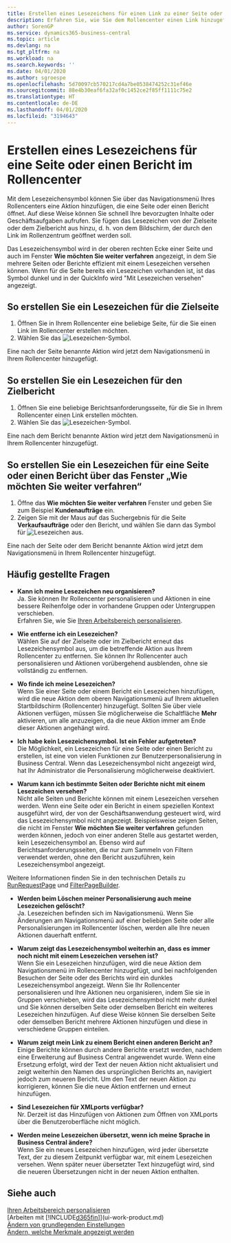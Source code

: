 ```yaml
---
title: Erstellen eines Lesezeichens für einen Link zu einer Seite oder einem Bericht zum Rollencenter | Microsoft Docs
description: Erfahren Sie, wie Sie dem Rollencenter einen Link hinzugefügen.
author: SorenGP
ms.service: dynamics365-business-central
ms.topic: article
ms.devlang: na
ms.tgt_pltfrm: na
ms.workload: na
ms.search.keywords: ''
ms.date: 04/01/2020
ms.author: sgroespe
ms.openlocfilehash: 5d70097cb570217cd4a7be0538474252c31ef46e
ms.sourcegitcommit: 88e4b30eaf6fa32af0c1452ce2f85ff1111c75e2
ms.translationtype: HT
ms.contentlocale: de-DE
ms.lasthandoff: 04/01/2020
ms.locfileid: "3194643"
---
```

# <a name="bookmark-a-page-or-report-on-your-role-center"></a>Erstellen eines Lesezeichens für eine Seite oder einen Bericht im Rollencenter
Mit dem Lesezeichensymbol können Sie über das Navigationsmenü Ihres Rollencenters eine Aktion hinzufügen, die eine Seite oder einen Bericht öffnet. Auf diese Weise können Sie schnell Ihre bevorzugten Inhalte oder Geschäftsaufgaben aufrufen. Sie fügen das Lesezeichen von der Zielseite oder dem Zielbericht aus hinzu, d. h. von dem Bildschirm, der durch den Link im Rollenzentrum geöffnet werden soll.

Das Lesezeichensymbol wird in der oberen rechten Ecke einer Seite und auch im Fenster **Wie möchten Sie weiter verfahren** angezeigt, in dem Sie mehrere Seiten oder Berichte effizient mit einem Lesezeichen versehen können. Wenn für die Seite bereits ein Lesezeichen vorhanden ist, ist das Symbol dunkel und in der QuickInfo wird "Mit Lesezeichen versehen" angezeigt.

## <a name="to-bookmark-the-target-page"></a>So erstellen Sie ein Lesezeichen für die Zielseite
1. Öffnen Sie in Ihrem Rollencenter eine beliebige Seite, für die Sie einen Link im Rollencenter erstellen möchten.
2. Wählen Sie das ![Lesezeichen](media/ui_bookmark_icon.png "Lesezeichen")-Symbol.

Eine nach der Seite benannte Aktion wird jetzt dem Navigationsmenü in Ihrem Rollencenter hinzugefügt.

## <a name="to-bookmark-the-target-report"></a>So erstellen Sie ein Lesezeichen für den Zielbericht
1. Öffnen Sie eine beliebige Berichtsanforderungsseite, für die Sie in Ihrem Rollencenter einen Link erstellen möchten.
2. Wählen Sie das ![Lesezeichen](media/ui_bookmark_icon.png "Lesezeichen")-Symbol.

Eine nach dem Bericht benannte Aktion wird jetzt dem Navigationsmenü in Ihrem Rollencenter hinzugefügt.

## <a name="to-bookmark-a-page-or-report-from-the-tell-me-window"></a>So erstellen Sie ein Lesezeichen für eine Seite oder einen Bericht über das Fenster „Wie möchten Sie weiter verfahren“
1. Öffne das **Wie möchten Sie weiter verfahren** Fenster und geben Sie zum Beispiel **Kundenaufträge** ein.
2. Zeigen Sie mit der Maus auf das Suchergebnis für die Seite **Verkaufsaufträge** oder den Bericht, und wählen Sie dann das Symbol für ![Lesezeichen](media/ui_bookmark_icon.png "Lesezeichen") aus.

Eine nach der Seite oder dem Bericht benannte Aktion wird jetzt dem Navigationsmenü in Ihrem Rollencenter hinzugefügt.


## <a name="frequently-asked-questions"></a>Häufig gestellte Fragen  

- **Kann ich meine Lesezeichen neu organisieren?**  
Ja. Sie können Ihr Rollencenter personalisieren und Aktionen in eine bessere Reihenfolge oder in vorhandene Gruppen oder Untergruppen verschieben.  
Erfahren Sie, wie Sie [Ihren Arbeitsbereich personalisieren](ui-personalization-user.md).

- **Wie entferne ich ein Lesezeichen?**  
Wählen Sie auf der Zielseite oder im Zielbericht erneut das Lesezeichensymbol aus, um die betreffende Aktion aus Ihrem Rollencenter zu entfernen. Sie können Ihr Rollencenter auch personalisieren und Aktionen vorübergehend ausblenden, ohne sie vollständig zu entfernen.

- **Wo finde ich meine Lesezeichen?**  
Wenn Sie einer Seite oder einem Bericht ein Lesezeichen hinzufügen, wird die neue Aktion dem oberen Navigationsmenü auf Ihrem aktuellen Startbildschirm (Rollencenter) hinzugefügt. Sollten Sie über viele Aktionen verfügen, müssen Sie möglicherweise die Schaltfläche **Mehr** aktivieren, um alle anzuzeigen, da die neue Aktion immer am Ende dieser Aktionen angehängt wird.
<!-- Should we add a screenshot here? -->

- **Ich habe kein Lesezeichensymbol. Ist ein Fehler aufgetreten?**  
Die Möglichkeit, ein Lesezeichen für eine Seite oder einen Bericht zu erstellen, ist eine von vielen Funktionen zur Benutzerpersonalisierung in Business Central. Wenn das Lesezeichensymbol nicht angezeigt wird, hat Ihr Administrator die Personalisierung möglicherweise deaktiviert.

- **Warum kann ich bestimmte Seiten oder Berichte nicht mit einem Lesezeichen versehen?**  
Nicht alle Seiten und Berichte können mit einem Lesezeichen versehen werden. Wenn eine Seite oder ein Bericht in einem speziellen Kontext ausgeführt wird, der von der Geschäftsanwendung gesteuert wird, wird das Lesezeichensymbol nicht angezeigt. Beispielsweise zeigen Seiten, die nicht im Fenster **Wie möchten Sie weiter verfahren** gefunden werden können, jedoch von einer anderen Stelle aus gestartet werden, kein Lesezeichensymbol an. Ebenso wird auf Berichtsanforderungsseiten, die nur zum Sammeln von Filtern verwendet werden, ohne den Bericht auszuführen, kein Lesezeichensymbol angezeigt.

Weitere Informationen finden Sie in den technischen Details zu [RunRequestPage](https://docs.microsoft.com/dynamics365/business-central/dev-itpro/developer/methods-auto/report/reportinstance-runrequestpage-method) und [FilterPageBuilder](https://docs.microsoft.com/dynamics365/business-central/dev-itpro/developer/methods-auto/filterpagebuilder/filterpagebuilder-data-type).

- **Werden beim Löschen meiner Personalisierung auch meine Lesezeichen gelöscht?**  
Ja. Lesezeichen befinden sich im Navigationsmenü. Wenn Sie Änderungen am Navigationsmenü auf einer beliebigen Seite oder alle Personalisierungen im Rollencenter löschen, werden alle Ihre neuen Aktionen dauerhaft entfernt.

- **Warum zeigt das Lesezeichensymbol weiterhin an, dass es immer noch nicht mit einem Lesezeichen versehen ist?**  
Wenn Sie ein Lesezeichen hinzufügen, wird die neue Aktion dem Navigationsmenü im Rollencenter hinzugefügt, und bei nachfolgenden Besuchen der Seite oder des Berichts wird ein dunkles Lesezeichensymbol angezeigt. Wenn Sie Ihr Rollencenter personalisieren und Ihre Aktionen neu organisieren, indem Sie sie in Gruppen verschieben, wird das Lesezeichensymbol nicht mehr dunkel und Sie können derselben Seite oder demselben Bericht ein weiteres Lesezeichen hinzufügen. Auf diese Weise können Sie derselben Seite oder demselben Bericht mehrere Aktionen hinzufügen und diese in verschiedene Gruppen einteilen.

- **Warum zeigt mein Link zu einem Bericht einen anderen Bericht an?**  
Einige Berichte können durch andere Berichte ersetzt werden, nachdem eine Erweiterung auf Business Central angewendet wurde. Wenn eine Ersetzung erfolgt, wird der Text der neuen Aktion nicht aktualisiert und zeigt weiterhin den Namen des ursprünglichen Berichts an, navigiert jedoch zum neueren Bericht. Um den Text der neuen Aktion zu korrigieren, können Sie die neue Aktion entfernen und erneut hinzufügen.
<!-- For more information on report substitution, see this link UNAVAILABLE AT THIS TIME -->

- **Sind Lesezeichen für XMLports verfügbar?**  
Nr. Derzeit ist das Hinzufügen von Aktionen zum Öffnen von XMLports über die Benutzeroberfläche nicht möglich.

- **Werden meine Lesezeichen übersetzt, wenn ich meine Sprache in Business Central ändere?**  
Wenn Sie ein neues Lesezeichen hinzufügen, wird jeder übersetzte Text, der zu diesem Zeitpunkt verfügbar war, mit einem Lesezeichen versehen. Wenn später neuer übersetzter Text hinzugefügt wird, sind die neueren Übersetzungen nicht in der neuen Aktion enthalten.


## <a name="see-also"></a>Siehe auch
[Ihren Arbeitsbereich personalisieren](ui-personalization-user.md)  
[Arbeiten mit [!INCLUDE[d365fin](includes/d365fin_md.md)]](ui-work-product.md)  
[Ändern von grundlegenden Einstellungen](ui-change-basic-settings.md)  
[Ändern, welche Merkmale angezeigt werden](ui-experiences.md)  
